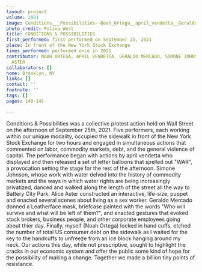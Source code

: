 ```yaml
---
layout: project
volume: 2021
image: Conditions___Possibilities--Noah_Ortega__april_vendetta__Geraldo_Mercado__Simone_Johnson__and_Alice_Aster.jpg
photo_credit: Polina West
title: CONDITIONS & POSSIBILITIES
first_performed: first performed on September 25, 2021
place: In front of the New York Stock Exchange
times_performed: performed once in 2021
contributor: NOAH ORTEGA, APRIL VENDETTA, GERALDO MERCADO, SIMONE JOHNSON, AND ALICE
  ASTER
collaborators: []
home: Brooklyn, NY
links: []
contact: ''
footnote: ''
tags: []
pages: 140-141

---
```


Conditions & Possibilities was a collective protest action held on Wall Street on the afternoon of September 25th, 2021. Five performers, each working within our unique modality, occupied the sidewalk in front of the New York Stock Exchange for two hours and engaged in simultaneous actions that commented on labor, commodity markets, debt, and the general violence of capital. The performance began with actions by april vendetta who displayed and then released a set of letter balloons that spelled out "WAR", a provocation setting the stage for the rest of the afternoon. Simone Johnson, whose work with water delved into the history of commodity markets and the ways in which water rights are being increasingly privatized, danced and walked along the length of the street all the way to Battery City Park. Alice Aster constructed an interactive, life-size, puppet and enacted several scenes about living as a sex worker. Geraldo Mercado donned a Leatherface mask, briefcase painted with the words "Who will survive and what will be left of them?", and enacted gestures that evoked stock brokers, business people, and other corporate employees going about thier day. Finally, myself (Noah Ortega) locked in hand cuffs, etched the number of total US consumer debt on the sidewalk as I waited for the key to the handcuffs to unfreeze from an ice block hanging around my neck. Our actions this day, while not prescriptive, sought to highlight the cracks in our economic system and offer the public some kind of hope for the possibility of making a change. Together we made a billion tiny points of resistance.
